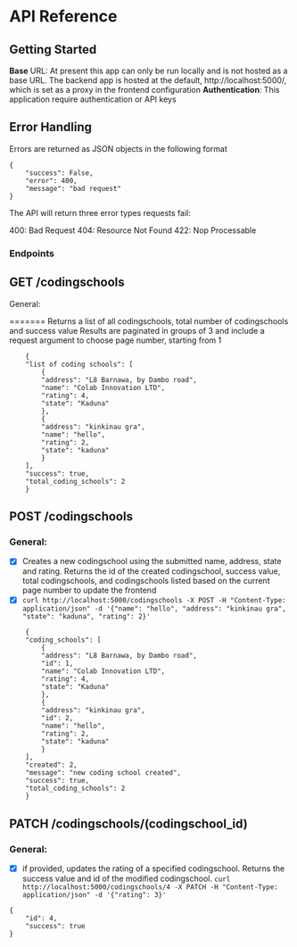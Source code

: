 # API Reference

## Getting Started

**Base** URL: At present this app can only be run locally and is not hosted as a base URL. The backend app is hosted at the default, http://localhost:5000/, which is set as a proxy in the frontend configuration
**Authentication**: This application require authentication or API keys

## Error Handling
Errors are returned as JSON objects in the following format

```
{
    "success": False,
    "error": 400,
    "message": "bad request"
}
```

The API will return three error types requests fail:

400: Bad Request
404: Resource Not Found
422: Nop Processable

### Endpoints

## GET /codingschools

General:

=======
Returns a list of all codingschools, total number of codingschools and success value
Results are paginated in groups of 3 and include a request argument to choose page number, starting from 1

```
    {
    "list of coding schools": [
        {
        "address": "L8 Barnawa, by Dambo road", 
        "name": "Colab Innovation LTD", 
        "rating": 4, 
        "state": "Kaduna"
        }, 
        {
        "address": "kinkinau gra", 
        "name": "hello", 
        "rating": 2, 
        "state": "kaduna"
        }
    ], 
    "success": true, 
    "total_coding_schools": 2
    }
```

## POST /codingschools

### General:

- [x] Creates a new codingschool using the submitted name, address, state and rating. Returns the id of the created codingschool, success value, total codingschools, and codingschools listed based on the current page number to update the frontend
- [x] `curl http://localhost:5000/codingschools -X POST -H "Content-Type: application/json" -d '{"name": "hello", "address": "kinkinau gra", "state": "kaduna", "rating": 2}'`

```
    {
    "coding_schools": [
        {
        "address": "L8 Barnawa, by Dambo road", 
        "id": 1, 
        "name": "Colab Innovation LTD", 
        "rating": 4, 
        "state": "Kaduna"
        }, 
        {
        "address": "kinkinau gra", 
        "id": 2, 
        "name": "hello", 
        "rating": 2, 
        "state": "kaduna"
        }
    ], 
    "created": 2, 
    "message": "new coding school created", 
    "success": true, 
    "total_coding_schools": 2
    }
```

## PATCH /codingschools/(codingschool_id)

### General:

- [x] if provided, updates the rating of a specified codingschool. Returns the success value and id of the modified codingschool.
`curl http://localhost:5000/codingschools/4 -X PATCH -H "Content-Type: application/json" -d '{"rating": 3}'`

```
{
    "id": 4,
    "success": true
}
```